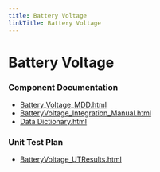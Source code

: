 ```yaml
---
title: Battery Voltage
linkTitle: Battery Voltage
---
```


# Battery Voltage
### Component Documentation

- [Battery_Voltage_MDD.html](doc/Battery_Voltage_MDD.html)
- [BatteryVoltage_Integration_Manual.html](doc/BatteryVoltage_Integration_Manual.html)
- [Data Dictionary.html](doc/Data%20Dictionary.html)

### Unit Test Plan

- [BatteryVoltage_UTResults.html](utp/Tessy/report/BatteryVoltage_UTResults.html)

